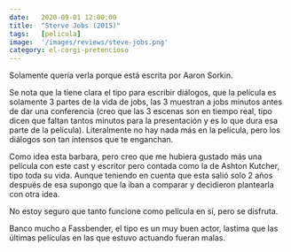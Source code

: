 ```yaml
---
date:   2020-09-01 12:00:00
title:  "Sterve Jobs (2015)"
tags:   [pelicula]
image:  '/images/reviews/steve-jobs.png'
category: el-corgi-pretencioso
---
```

Solamente quería verla porque está escrita por Aaron Sorkin.

Se nota que la tiene clara el tipo para escribir diálogos, que la película es solamente 3 partes de la vida de jobs, las 3 muestran a jobs minutos antes de dar una conferencia (creo que las 3 escenas son en tiempo real, tipo dicen que faltan tantos minutos para la presentación y es lo que dura esa parte de la película). Literalmente no hay nada más en la película, pero los diálogos son tan intensos que te enganchan.

Como idea esta barbara, pero creo que me hubiera gustado más una película con este cast y escritor pero contada como la de Ashton Kutcher, tipo toda su vida. Aunque teniendo en cuenta que esta salió solo 2 años después de esa supongo que la iban a comparar y decidieron plantearla con otra idea.

No estoy seguro que tanto funcione como película en sí, pero se disfruta.

Banco mucho a Fassbender, el tipo es un muy buen actor, lastima que las últimas películas en las que estuvo actuando fueran malas.
